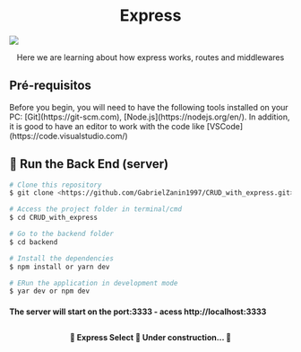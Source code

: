 <h1 align="center">Express</h1> 
<img src="https://img.shields.io/static/v1?label=Blog&message=Zanin&color=7159c1&style=for-the-badge&logo=ghost"/>

<p align="center">Here we are learning about how express works, routes and middlewares</p>

<h2> Pré-requisitos </h2>

<p>Before you begin, you will need to have the following tools installed on your PC:
[Git](https://git-scm.com), [Node.js](https://nodejs.org/en/). 
In addition, it is good to have an editor to work with the code like [VSCode](https://code.visualstudio.com/) </p>

<h2> 🎲 Run the Back End (server) </h2>

```bash
# Clone this repository
$ git clone <https://github.com/GabrielZanin1997/CRUD_with_express.git>

# Access the project folder in terminal/cmd
$ cd CRUD_with_express

# Go to the backend folder
$ cd backend

# Install the dependencies
$ npm install or yarn dev

# ERun the application in development mode
$ yar dev or npm dev
```

<h4> The server will start on the port:3333 - acess http://localhost:3333 </h4>

<h2 🛠 Technology </h2>

<h3 The tools were used in the construction of the project: </h3>

<h4 - [Node.js](https://nodejs.org/en/) </h2>
<h4 - [Javascript](https://www.javascriptlang.org/) </h2>
<h4 - [express.js](https://expressjs.com/en) </h2>

<h4 align="center"> 
	🚧  Express Select 🚀 Under construction...  🚧
</h4>

